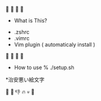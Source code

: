 :fu: :fu: :fu: :fu: 
* What is This? 
- .zshrc 
- .vimrc 
- Vim plugin ( automaticaly install ) 

:fu: :fu: :fu: :fu:
* How to use
 % ./setup.sh

*治安悪い絵文字

:fu:
:pill:
:-1:
:fire:
:skull:
:syringe:
